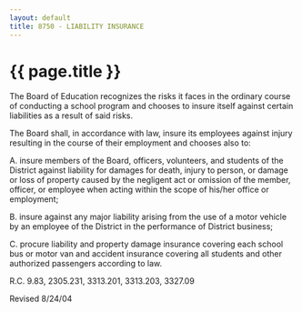 ```yaml
---
layout: default
title: 8750 - LIABILITY INSURANCE
---
```


{{ page.title }}
================

The Board of Education recognizes the risks it faces in the ordinary
course of conducting a school program and chooses to insure itself
against certain liabilities as a result of said risks.

The Board shall, in accordance with law, insure its employees against
injury resulting in the course of their employment and chooses also to:

A. insure members of the Board, officers, volunteers, and students of
the District against liability for damages for death, injury to person,
or damage or loss of property caused by the negligent act or omission of
the member, officer, or employee when acting within the scope of his/her
office or employment;

B. insure against any major liability arising from the use of a motor
vehicle by an employee of the District in the performance of District
business;

C. procure liability and property damage insurance covering each school
bus or motor van and accident insurance covering all students and other
authorized passengers according to law.

R.C. 9.83, 2305.231, 3313.201, 3313.203, 3327.09

Revised 8/24/04
